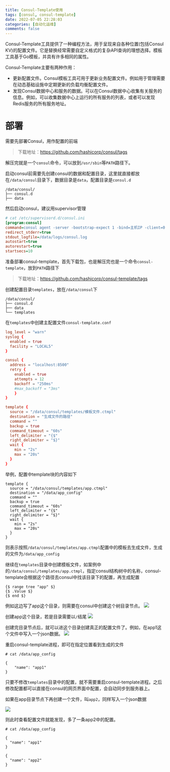 ```yaml
---
title: Consul-Template使用
tags: [consul, consul-template]
date: 2022-07-05 22:28:03
categories: [自动化运维]
comments: false
---
```


<!--more-->

Consul-Template工具提供了一种编程方法，用于呈现来自各种位置(包括Consul KV)的配置文件。它是替换经常需要自定义格式的复杂API查询的理想选择。模板工具基于Go模板，并具有许多相同的属性。

Consul-Template主要有两种作用：
- 更新配置文件。Consul模板工具可用于更新业务配置文件。例如用于管理需要在动态基础设施中定期更新的负载均衡配置文件。
- 发现Consul数据中心和服务的数据。可以在Consul数据中心收集有关服务的信息。例如，可以收集数据中心上运行的所有服务的列表，或者可以发现Redis服务的所有服务地址。

# 部署
需要先部署Consul，用作配置的前端

> 下载地址：https://github.com/hashicorp/consul/tags

解压完就是一个`consul`命令，可以放到`/usr/sbin`等`PATH`路径下。

启动consul前需要先创建consul的数据和配置目录，这里就直接都放在`/data/consul`目录下，数据目录是`data`，配置目录是`consul.d`
```
/data/consul/
├── consul.d
├── data
```
然后启动consul，建议用supervisor管理
```ini
# cat /etc/supervisord.d/consul.ini
[program:consul]
command=consul agent -server -bootstrap-expect 1 -bind=主机IP -client=0.0.0.0 -data-dir=/data/consul/data -node=consul -config-dir=/data/consul/consul.d -ui
redirect_stderr=true
stdout_logfile=/data/logs/consul.log
autostart=true
autorestart=true
startsecs=10
```

准备部署consul-template，首先下载包，也是解压完也是一个命令`consul-template`，放到`PATH`路径下

> 下载地址：https://github.com/hashicorp/consul-template/tags

创建配置目录`templates`，放在`/data/consul`下
```
/data/consul/
├── consul.d
├── data
└── templates
```
在`templates`中创建主配置文件`consul-template.conf`
```conf
log_level = "warn"
syslog {
  enabled = true
  facility = "LOCAL5"
}

consul {
  address = "localhost:8500"
  retry {
    enabled = true
    attempts = 12
    backoff = "250ms"
    #max_backoff = "3ms"
    }
}

template {
  source = "/data/consul/templates/模板文件.ctmpl"
  destination = "生成文件的路径"
  command = ""
  backup = true
  command_timeout = "60s"
  left_delimiter = "{$"
  right_delimiter = "$}"
  wait {
    min = "2s"
    max = "20s"
  }
}
```
举例，配置中template块的内容如下
```
template {
  source = "/data/consul/templates/app.ctmpl"
  destination = "/data/app_config"
  command = ""
  backup = true
  command_timeout = "60s"
  left_delimiter = "{$"
  right_delimiter = "$}"
  wait {
    min = "2s"
    max = "20s"
  }
}
```
则表示按照`/data/consul/templates/app.ctmpl`配置中的模板去生成文件，生成的文件为`/data/app_config`

继续在`templates`目录中创建模板文件，如案例中的`/data/consul/templates/app.ctmpl`，指定consul结构树中的名称，consul-template会根据这个路径去consul中找该目录下的配置，再生成配置
```
{$ range tree "app" $}
{$ .Value $}
{$ end $}
```
例如这边写了app这个目录，则需要在consul中创建这个树目录节点。
![](https://cdn.jsdelivr.net/gh/serchaofan/picBed/blog/202207052350704.png)

创建app这个目录，若是目录需要以`/`结尾
![](https://cdn.jsdelivr.net/gh/serchaofan/picBed/blog/202207052350195.png)

创建完目录节点后，就可以进这个目录创建真正的配置文件了。例如，在app1这个文件中写入一个json数据。
![](https://cdn.jsdelivr.net/gh/serchaofan/picBed/blog/202207052352996.png)

重启consul-template进程，即可在指定位置看到生成的文件
```
# cat /data/app_config

{
    "name": "app1"
}
```
只要不修改`templates`目录中的配置，就不需要重启consul-template进程。之后修改配置都可以直接在consul的网页界面中配置，会自动同步到服务器上。

如果在app目录节点下再创建一个文件，叫`app2`，同样写入一个json数据

![](https://cdn.jsdelivr.net/gh/serchaofan/picBed/blog/202207060001369.png)

则此时查看配置文件就能发现，多了一条app2中的配置。
```
# cat /data/app_config

{
  "name": "app1"
}

{
  "name": "app2"
}
```


